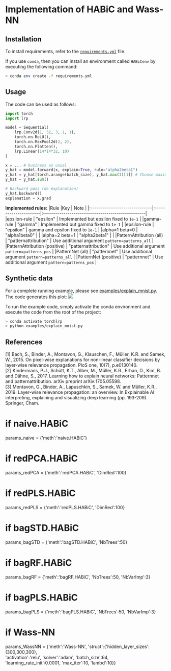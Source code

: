 # Implementation of HABiC and Wass-NN

## Installation
To install requirements, refer to the [`requirements.yml`](requirements.yml)
file.

If you use `conda`, then you can install an environment called `HABiCenv` by
executing the following command: 

```bash
> conda env create -f requirements.yml
```

## Usage 

The code can be used as follows:

```python 
import torch
import lrp

model = Sequential(
    lrp.Conv2d(1, 32, 3, 1, 1),
    torch.nn.ReLU(),
    torch.nn.MaxPool2d(2, 2),
    torch.nn.Flatten(),
    lrp.Linear(14*14*32, 10)
)

x = ... # business as usual
y_hat = model.forward(x, explain=True, rule="alpha2beta1")
y_hat = y_hat[torch.arange(batch_size), y_hat.max(1)[1]] # Choose maximizing output neuron
y_hat = y_hat.sum()

# Backward pass (do explanation)
y_hat.backward()
explanation = x.grad
```


**Implemented rules:**
|Rule 							|Key 					| Note 												|
|:------------------------------|:----------------------|:--------------------------------------------------|
|epsilon-rule					| "epsilon" 			| Implemented but epsilon fixed to `1e-1` 			|
|gamma-rule						| "gamma" 				| Implemented but gamma fixed to `1e-1`				|
|epsilon-rule					| "epsilon" 			| gamma and epsilon fixed to `1e-1`					|
|alpha=1 beta=0 				| "alpha1beta0" 		| 													|
|alpha=2 beta=1 				| "alpha2beta1" 		| 													|
|PatternAttribution (all) 		| "patternattribution" 	| Use additional argument `pattern=patterns_all` 	|
|PatternAttribution (positive) 	| "patternattribution" 	| Use additional argument `pattern=patterns_pos` 	|
|PatternNet (all) 				| "patternnet" 			| Use additional argument `pattern=patterns_all` 	|
|PatternNet (positive) 			| "patternnet" 			| Use additional argument `pattern=patterns_pos` 	|



## Synthetic data
For a complete running example, please see [examples/explain_mnist.py](examples/explain_mnist.py).
The code generates this plot: 
<img src="examples/plots/mnist_explanations.png" style="max-width: 500px;"/>

To run the example code, simply activate the conda environment and execute the code from the root of the project:
```bash
> conda activate torchlrp
> python examples/explain_mnist.py
```


## References
[1] Bach, S., Binder, A., Montavon, G., Klauschen, F., Müller, K.R. and Samek, W., 2015. On pixel-wise explanations for non-linear classifier decisions by layer-wise relevance propagation. PloS one, 10(7), p.e0130140.  
[2] Kindermans, P.J., Schütt, K.T., Alber, M., Müller, K.R., Erhan, D., Kim, B. and Dähne, S., 2017. Learning how to explain neural networks: Patternnet and patternattribution. arXiv preprint arXiv:1705.05598.  
[3] Montavon, G., Binder, A., Lapuschkin, S., Samek, W. and Müller, K.R., 2019. Layer-wise relevance propagation: an overview. In Explainable AI: interpreting, explaining and visualizing deep learning (pp. 193-209). Springer, Cham.  






# if naive.HABiC
params_naive = {'meth':'naive.HABiC'}

# if redPCA.HABiC
params_redPCA = {'meth':'redPCA.HABiC', 'DimRed':100}

# if redPLS.HABiC
params_redPLS = {'meth':'redPLS.HABiC', 'DimRed':100}

# if bagSTD.HABiC
params_bagSTD = {'meth':'bagSTD.HABiC', 'NbTrees':50}

# if bagRF.HABiC
params_bagRF = {'meth':'bagRF.HABiC', 'NbTrees':50, 'NbVarImp':3}

# if bagPLS.HABiC
params_bagPLS = {'meth':'bagPLS.HABiC', 'NbTrees':50, 'NbVarImp':3}

# if Wass-NN
params_WassNN = {'meth':'Wass-NN', 'struct':{'hidden_layer_sizes':(300,300,300), \
          'activation':'relu', 'solver':'adam', 'batch_size':64, \
          'learning_rate_init':0.0001, 'max_iter':10, 'lambd':10}}
